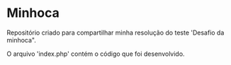 # Minhoca
 Repositório criado para compartilhar minha resolução do teste 'Desafio da minhoca".

 O arquivo 'index.php' contém o código que foi desenvolvido.
